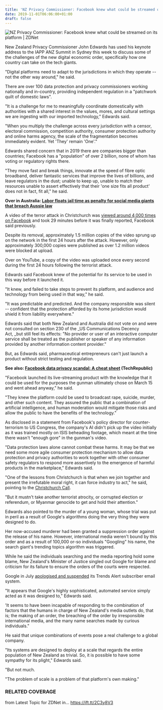 ```yaml
---
title: 'NZ Privacy Commissioner: Facebook knew what could be streamed on its platform'
date: 2019-11-01T06:06:00+01:00
draft: false
---
```


![](https://zdnet3.cbsistatic.com/hub/i/r/2019/05/29/0db35423-5b73-4b46-aab4-2df719c8651b/thumbnail/770x578/18df908e66f914609bed08939800f1a2/beehive-cropped.jpg "NZ Privacy Commissioner: Facebook knew what could be streamed on its platform | ZDNet")  

New Zealand Privacy Commissioner John Edwards has used his keynote address to the IAPP ANZ Summit in Sydney this week to discuss some of the challenges of the new digital economic order, specifically how one country can take on the tech giants.

"Digital platforms need to adapt to the jurisdictions in which they operate -- not the other way around," he said.

There are over 100 data protection and privacy commissioners working nationally and in-country, providing independent regulation in a "patchwork quilt of domestic laws".

"It is a challenge for me to meaningfully coordinate domestically with authorities with a shared interest in the values, mores, and cultural settings we are ingesting with our imported technology," Edwards said.

"When you multiply the challenge across every jurisdiction with a censor, electoral commission, competition authority, consumer protection authority and online harms agency, the scale of the fragmentation becomes immediately evident. Yet 'They' remain 'One'."

Edwards shared concern that in 2019 there are companies bigger than countries; Facebook has a "population" of over 2 billion, none of whom has voting or regulatory rights there.

"They move fast and break things, innovate at the speed of fibre optic broadband, deliver fantastic services that improve the lives of billions, and leave regulators in the dust; unable to keep up, unable to match their resources unable to assert effectively that their 'one size fits all product' does not in fact, fit all," he said.

**Over in Australia: [Labor floats jail time as penalty for social media giants that breach Aussie law](https://www.zdnet.com/article/labor-floats-jail-time-as-penalty-for-social-media-giants-that-breach-aussie-law/)**

A video of the terror attack in Christchurch was [viewed around 4,000 times on Facebook](https://www.zdnet.com/article/facebook-blocked-over-1-2-million-new-zealand-shooting-videos-at-upload/) and took 29 minutes before it was finally reported, Facebook said previously.

Despite its removal, approximately 1.5 million copies of the video sprung up on the network in the first 24 hours after the attack. However, only approximately 300,000 copies were published as over 1.2 million videos were blocked at upload.

Over on YouTube, a copy of the video was uploaded once every second during the first 24 hours following the terrorist attack.

Edwards said Facebook knew of the potential for its service to be used in this way before it launched it.

"It knew, and failed to take steps to prevent its platform, and audience and technology from being used in that way," he said.

"It was predictable and predicted. And the company responsible was silent -- confident that the protection afforded by its home jurisdiction would shield it from liability everywhere."

Edwards said that both New Zealand and Australia did not vote on and were not consulted on section 230 of the _US Communications Decency Act, _but still feel its effects: "No provider or user of an interactive computer service shall be treated as the publisher or speaker of any information provided by another information content provider."

But, as Edwards said, pharmaceutical entrepreneurs can't just launch a product without strict testing and regulation.

**See also: [Facebook data privacy scandal: A cheat sheet](https://www.techrepublic.com/article/facebook-data-privacy-scandal-a-cheat-sheet/) (TechRepublic)**

"Facebook launched its live-streaming product with the knowledge that it could be used for the purposes the gunman ultimately chose on March 15 and went ahead anyway," he said.

"They knew the platform could be used to broadcast rape, suicide, murder, and other such content. They assured the public that a combination of artificial intelligence, and human moderation would mitigate those risks and allow the public to have the benefits of the technology."

As disclosed in a statement from Facebook's policy director for counter-terrorism to US Congress, the company's AI didn't pick up the video initially as it was trained mostly on ISIS beheading footage, which meant at the time there wasn't "enough gore" in the gunman's video.

"Data protection laws alone cannot combat these harms. It may be that we need some more agile consumer protection mechanism to allow data protection and privacy authorities to work together with other consumer safety regulators to respond more assertively to the emergence of harmful products in the marketplace," Edwards said.

"One of the lessons from Christchurch is that when we join together and present the irrefutable moral right, it can force industry to act," he said, pointing to the [Christchurch Call](https://www.zdnet.com/article/christchurch-call-26-members-pledge-to-eliminate-terrorist-and-violent-extremist-content-online/).

"But it mustn't take another terrorist atrocity, or corrupted election or referendum, or Myanmar genocide to get and hold their attention."

Edwards also pointed to the murder of a young woman, whose trial was put in peril as a result of Google's algorithms doing the very thing they were designed to do.

Her now-accused murderer had been granted a suppression order against the release of his name. However, international media weren't bound by this order and as a result of 100,000 or-so individuals "Googling" his name, the search giant's trending topics algorithm was triggered.

While he said the individuals searching and the media reporting hold some blame, New Zealand's Minister of Justice singled out Google for blame and criticism for its failure to ensure the orders of the courts were respected.

Google in July [apologised and suspended](https://www.zdnet.com/article/google-suspends-trends-email-alerts-in-nz-after-breaching-murder-trial-order/) its Trends Alert subscriber email system.

"It appears that Google's highly sophisticated, automated service simply acted as it was designed to," Edwards said.

'It seems to have been incapable of responding to the combination of factors that the humans in charge of New Zealand's media outlets do, that is; the making of an order, the breaching of the order by irresponsible international media, and the many name searches made by curious individuals."

He said that unique combinations of events pose a real challenge to a global company.

"Its systems are designed to deploy at a scale that regards the entire population of New Zealand as trivial. So, it is possible to have some sympathy for its plight," Edwards said.

"But not much.

"The problem of scale is a problem of that platform's own making."

### RELATED COVERAGE

  
  
from Latest Topic for ZDNet in... https://ift.tt/2C3y8V3